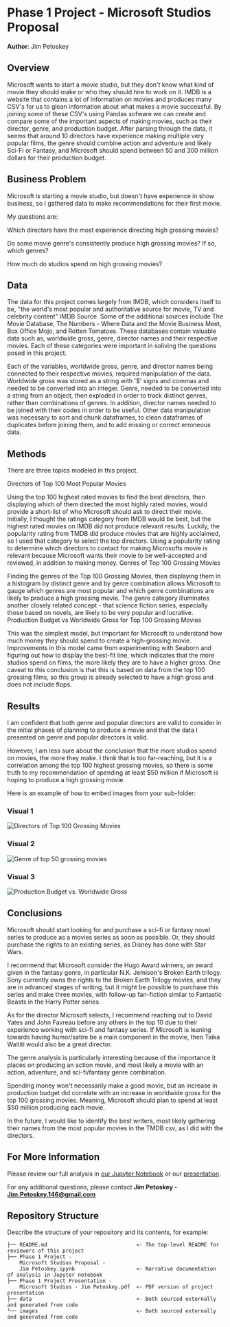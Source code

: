 # Phase 1 Project - Microsoft Studios Proposal

**Author**: Jim Petoskey

## Overview

Microsoft wants to start a movie studio, but they don't know what kind of movie they should make or who they should hire to work on it. IMDB is a website that contains a lot of information on movies and produces many CSV's for us to glean information about what makes a movie successful.  By joining some of these CSV's using Pandas sofware we can create and compare some of the important aspects of making movies, such as their director, genre, and production budget.  After parsing through the data, it seems that around 10 directors have experience making multiple very popular films, the genre should combine action and adventure and likely Sci-Fi or Fantasy, and Microsoft should spend between 50 and 300 million dollars for their production budget.

## Business Problem

Microsoft is starting a movie studio, but doesn't have experience in show business, so I gathered data to make recommendations for their first movie.

My questions are:

Which directors have the most experience directing high grossing movies?

Do some movie genre's consistently produce high grossing movies?
If so, which genres?

How much do studios spend on high grossing movies?


## Data

The data for this project comes largely from IMDB, which considers itself to be, "the world's most popular and authoritative source for movie, TV and celebrity content" IMDB Source. Some of the additional sources include The Movie Database, The Numbers - Where Data and the Movie Business Meet, Box Office Mojo, and Rotten Tomatoes. These databases contain valuable data such as, worldwide gross, genre, director names and their respective movies. Each of these categories were important in soliving the questions posed in this project.

Each of the variables, worldwide gross, genre, and director names being connected to their respective movies, required manipulation of the data. Worldwide gross was stored as a string with '$' signs and commas and needed to be converted into an integer. Genre, needed to be converted into a string from an object, then exploded in order to track distinct genres, rather than combinations of genres. In addition, director names needed to be joined with their codes in order to be useful. Other data manipulation was necessary to sort and chunk dataframes, to clean dataframes of duplicates before joining them, and to add missing or correct erroneous data.


## Methods

There are three topics modeled in this project.

Directors of Top 100 Most Popular Movies

Using the top 100 highest rated movies to find the best directors, then displaying which of them directed the most highly rated movies, would provide a short-list of who Microsoft should ask to direct their movie. Initially, I thought the ratings category from IMDB would be best, but the highest rated movies on IMDB did not produce relevant results. Luckily, the popularity rating from TMDB did produce movies that are highly acclaimed, so I used that category to select the top directors.
Using a popularity rating to determine which directors to contact for making Microsofts movie is relevant because Microsoft wants their movie to be well-accepted and reviewed, in addition to making money.
Genres of Top 100 Grossing Movies

Finding the genres of the Top 100 Grossing Movies, then displaying them in a histogram by distinct genre and by genre combination allows Microsoft to gauge which genres are most popular and which genre combinations are likely to produce a high grossing movie. The genre category illuminates another closely related concept - that science fiction series, especially those based on novels, are likely to be very popular and lucrative.
Production Budget vs Worldwide Gross for Top 100 Grossing Movies

This was the simplest model, but important for Microsoft to understand how much money they should spend to create a high-grossing movie. Improvements in this model came from experimenting with Seaborn and figuring out how to display the best-fit line, which indicates that the more studios spend on films, the more likely they are to have a higher gross. One caveat to this conclusion is that this is based on data from the top 100 grossing films, so this group is already selected to have a high gross and does not include flops.

## Results

I am confident that both genre and popular directors are valid to consider in the initial phases of planning to produce a movie and that the data I presented on genre and popular directors is valid.

However, I am less sure about the conclusion that the more studios spend on movies, the more they make. I think that is too far-reaching, but it is a correlation among the top 100 highest grossing movies, so there is some truth to my recommendation of spending at least $50 million if Microsoft is hoping to produce a high grossing movie.



Here is an example of how to embed images from your sub-folder:

### Visual 1
![Directors of Top 100 Grossing Movies](https://github.com/jpetoskey/dsc-project-template/blob/template-mvp/images/Top%20Directors%20Popularity%20TMDB.png)

### Visual 2
![Genre of top 50 grossing movies](https://github.com/jpetoskey/dsc-project-template/blob/template-mvp/images/Histogram%20of%20top%2050%20grossing%20movies.png)

### Visual 3
![Production Budget vs. Worldwide Gross](https://github.com/jpetoskey/dsc-project-template/blob/template-mvp/images/Production%20Budget%20vs%20Worldwide%20Gross.png)

## Conclusions

Microsoft should start looking for and purchase a sci-fi or fantasy novel series to produce as a movies series as soon as possible. Or, they should purchase the rights to an existing series, as Disney has done with Star Wars.

I recommend that Microsoft consider the Hugo Award winners, an award given in the fantasy genre, in particular N.K. Jemison's Broken Earth trilogy. Sony currently owns the rights to the Broken Earth Trilogy movies, and they are in advanced stages of writing, but it might be possible to purchase this series and make three movies, with follow-up fan-fiction similar to Fantastic Beasts in the Harry Potter series.

As for the director Microsoft selects, I recommend reaching out to David Yates and John Favreau before any others in the top 10 due to their experience working with sci-fi and fantasy series. If Microsoft is leaning towards having humor/satire be a main component in the movie, then Taika Waititi would also be a great director.

The genre analysis is particularly interesting because of the importance it places on producing an action movie, and most likely a movie with an action, adventure, and sci-fi/fantasy genre combination.

Spending money won't necessarily make a good movie, but an increase in production budget did correlate with an increase in worldwide gross for the top 100 grossing movies. Meaning, Microsoft should plan to spend at least $50 million producing each movie.

In the future, I would like to identify the best writers, most likely gathering their names from the most popular movies in the TMDB csv, as I did with the directors.

## For More Information

Please review our full analysis in [our Jupyter Notebook](https://github.com/jpetoskey/dsc-project-template/blob/template-mvp/Phase%201%20Project%20-%20Microsoft%20Studios%20Proposal%20-%20Jim%20Petoskey.ipynb) or our [presentation](https://github.com/jpetoskey/dsc-project-template/blob/template-mvp/Phase%201%20Project%20Presentation%20-%20Microsoft%20Studios%20-%20Jim%20Petoskey.pdf).

For any additional questions, please contact **Jim Petoskey - Jim.Petoskey.146@gmail.com**

## Repository Structure

Describe the structure of your repository and its contents, for example:

```
├── README.md                             <- The top-level README for reviewers of this project
├── Phase 1 Project - 
    Microsoft Studios Proposal - 
    Jim Petoskey.ipynb                    <- Narrative documentation of analysis in Jupyter notebook
├── Phase 1 Project Presentation - 
    Microsoft Studios - Jim Petoskey.pdf  <- PDF version of project presentation
├── data                                  <- Both sourced externally and generated from code
└── images                                <- Both sourced externally and generated from code
```
